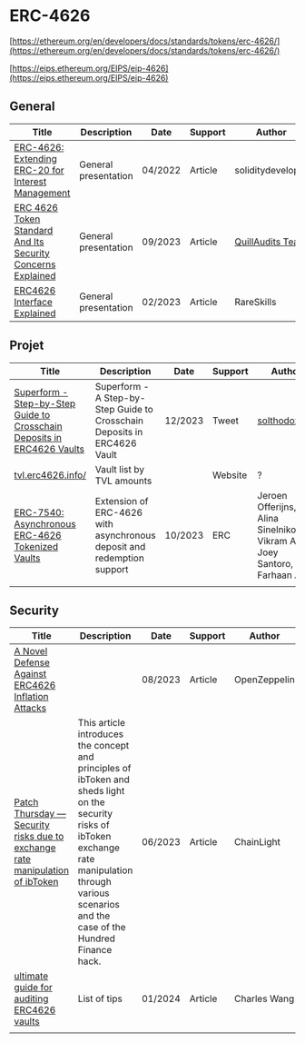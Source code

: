 # ERC-4626

[https://ethereum.org/en/developers/docs/standards/tokens/erc-4626/](https://ethereum.org/en/developers/docs/standards/tokens/erc-4626/)

[https://eips.ethereum.org/EIPS/eip-4626](https://eips.ethereum.org/EIPS/eip-4626)



## General

| Title                                                        | Description          | Date    | Support | Author                                                       |
| ------------------------------------------------------------ | -------------------- | ------- | ------- | ------------------------------------------------------------ |
| [ERC-4626: Extending ERC-20 for Interest Management ](https://soliditydeveloper.com/erc-4626) | General presentation | 04/2022 | Article | soliditydeveloper                                            |
| [ERC 4626 Token Standard And Its Security Concerns Explained](https://blog.quillaudits.com/trending/erc-4626-token-standard-and-its-security-concerns-explained/) | General presentation | 09/2023 | Article | [QuillAudits Team					](https://blog.quillaudits.com/author/quillaudits-team/) |
| [ERC4626 Interface Explained](https://www.rareskills.io/post/erc4626) | General presentation | 02/2023 | Article | RareSkills                                                   |



## Projet

| Title                                                        | Description                                                  | Date    | Support | Author                                                       |
| ------------------------------------------------------------ | ------------------------------------------------------------ | ------- | ------- | ------------------------------------------------------------ |
| [Superform - Step-by-Step Guide to Crosschain Deposits in ERC4626 Vaults](https://x.com/solthodox/status/1733417891146482112) | Superform - A Step-by-Step Guide to Crosschain Deposits in ERC4626 Vault | 12/2023 | Tweet   | [solthodox.eth](https://twitter.com/solthodox)               |
| [tvl.erc4626.info/](https://tvl.erc4626.info/)               | Vault list by TVL amounts                                    |         | Website | ?                                                            |
| [ERC-7540: Asynchronous ERC-4626 Tokenized Vaults](https://eips.ethereum.org/EIPS/eip-7540) | Extension of ERC-4626 with asynchronous deposit and redemption support | 10/2023 | ERC     | Jeroen Offerijns, Alina Sinelnikova. Vikram Arun, Joey Santoro, Farhaan Ali |
|                                                              |                                                              |         |         |                                                              |



## Security

| Title                                                        | Description                                                  | Date    | Support | Author       |
| ------------------------------------------------------------ | ------------------------------------------------------------ | ------- | ------- | ------------ |
| [A Novel Defense Against ERC4626 Inflation Attacks](https://blog.openzeppelin.com/a-novel-defense-against-erc4626-inflation-attacks) |                                                              | 08/2023 | Article | OpenZeppelin |
| [Patch Thursday — Security risks due to exchange rate manipulation of ibToken](https://medium.com/chainlight/patch-thursday-security-risks-due-to-exchange-rate-manipulation-of-ibtoken-ebf8e8cb165a) | This article introduces the concept and principles of ibToken and sheds  light on the security risks of ibToken exchange rate manipulation  through various scenarios and the case of the Hundred Finance hack. | 06/2023 | Article | ChainLight   |
| [ultimate guide for auditing ERC4626 vaults](https://twitter.com/CharlesWangP/status/1749833687833760143?t=h0E9YW2D8oOK7V-9LCmIHA&s=35) | List of tips                                                 | 01/2024 | Article | Charles Wang |
|                                                              |                                                              |         |         |              |
